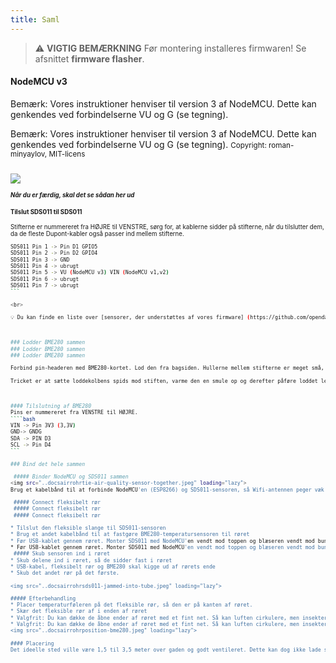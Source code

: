 ```yaml
---
title: Saml
---
```


> ⚠️ **VIGTIG BEMÆRKNING**
Før montering installeres firmwaren!
Se afsnittet __firmware flasher__.

#### NodeMCU v3
Bemærk: Vores instruktioner henviser til version 3 af NodeMCU. Dette kan genkendes ved forbindelserne VU og G (se tegning).

Bemærk: Vores instruktioner henviser til version 3 af NodeMCU. Dette kan genkendes ved forbindelserne VU og G (se tegning).
<small>Copyright: roman-minyaylov, MIT-licens<small>


<img src="..docsairrohrnodemcu-v3-bme280.jpeg" style="margin-top: 1em" loading="lazy">

##### Når du er færdig, skal det se sådan her ud


#### Tilslut SDS011 til SDS011
Stifterne er nummereret fra HØJRE til VENSTRE, sørg for, at kablerne sidder på stifterne, når du tilslutter dem, da de fleste Dupont-kabler også passer ind mellem stifterne.
````bash
SDS011 Pin 1 -> Pin D1 GPIO5
SDS011 Pin 2 -> Pin D2 GPIO4
SDS011 Pin 3 -> GND
SDS011 Pin 4 -> ubrugt
SDS011 Pin 5 -> VU (NodeMCU v3) VIN (NodeMCU v1,v2)
SDS011 Pin 6 -> ubrugt
SDS011 Pin 7 -> ubrugt
```

<br>

💡 Du kan finde en liste over [sensorer, der understøttes af vores firmware] (https://github.com/opendata-stuttgart/sensors-software/blob/master/airrohr-firmware/Readme.md)



### Lodder BME280 sammen
### Lodder BME280 sammen
### Lodder BME280 sammen

Forbind pin-headeren med BME280-kortet. Lod den fra bagsiden. Hullerne mellem stifterne er meget små, så vær tålmodig og forsigtig.

Tricket er at sætte loddekolbens spids mod stiften, varme den en smule op og derefter påføre loddet let.



#### Tilslutning af BME280
Pins er nummereret fra VENSTRE til HØJRE.
````bash
VIN -> Pin 3V3 (3,3V)
GND-> GNDG
SDA -> PIN D3
SCL -> Pin D4
```

### Bind det hele sammen

 ##### Binder NodeMCU og SDS011 sammen
<img src="..docsairrohrtie-air-quality-sensor-together.jpeg" loading="lazy">
Brug et kabelbånd til at forbinde NodeMCU'en (ESP8266) og SDS011-sensoren, så Wifi-antennen peger væk fra sensoren

 ##### Connect fleksibelt rør
 ##### Connect fleksibelt rør
 ##### Connect fleksibelt rør

* Tilslut den fleksible slange til SDS011-sensoren
* Brug et andet kabelbånd til at fastgøre BME280-temperatursensoren til røret
* Før USB-kablet gennem røret. Monter SDS011 med NodeMCU'en vendt mod toppen og blæseren vendt mod bunden.
* Før USB-kablet gennem røret. Monter SDS011 med NodeMCU'en vendt mod toppen og blæseren vendt mod bunden.
 ##### Skub sensoren ind i røret
* Skub delene ind i røret, så de sidder fast i røret
* USB-kabel, fleksibelt rør og BME280 skal kigge ud af rørets ende
* Skub det andet rør på det første.

<img src="..docsairrohrsds011-jammed-into-tube.jpeg" loading="lazy">

##### Efterbehandling
* Placer temperaturføleren på det fleksible rør, så den er på kanten af røret.
* Skær det fleksible rør af i enden af røret
* Valgfrit: Du kan dække de åbne ender af røret med et fint net. Så kan luften cirkulere, men insekterne bliver udenfor.
* Valgfrit: Du kan dække de åbne ender af røret med et fint net. Så kan luften cirkulere, men insekterne bliver udenfor.
<img src="..docsairrohrposition-bme280.jpeg" loading="lazy">

#### Placering
Det ideelle sted ville være 1,5 til 3,5 meter over gaden og godt ventileret. Dette kan dog ikke lade sig gøre for alle mennesker, og derfor anmodes der om oplysninger som højde over jorden og beliggenhed i forhold til gaden ved registreringen.

